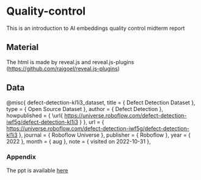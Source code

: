 # Quality-control

This is an introduction to AI embeddings quality control midterm report

## Material

The html is made by reveal.js and reveal.js-plugins (https://github.com/rajgoel/reveal.js-plugins)

## Data

@misc{ defect-detection-kl1i3_dataset,
title = { Defect Detection Dataset },
type = { Open Source Dataset },
author = { Defect Detection },
howpublished = { \url{ https://universe.roboflow.com/defect-detection-iwf5g/defect-detection-kl1i3 } },
url = { https://universe.roboflow.com/defect-detection-iwf5g/defect-detection-kl1i3 },
journal = { Roboflow Universe },
publisher = { Roboflow },
year = { 2022 },
month = { aug },
note = { visited on 2022-10-31 },

### Appendix

The ppt is available [here](https://dongdong-zoez.github.io/Quality-control/mid_term.html)
